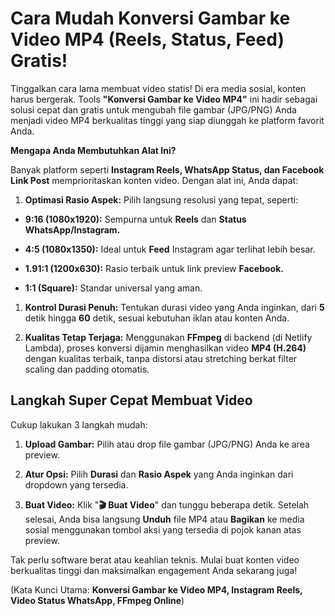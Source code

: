 # Cara Mudah Konversi Gambar ke Video MP4 (Reels, Status, Feed) Gratis!

Tinggalkan cara lama membuat video statis! Di era media sosial, konten harus bergerak. Tools **"Konversi Gambar ke Video MP4"** ini hadir sebagai solusi cepat dan gratis untuk mengubah file gambar (JPG/PNG) Anda menjadi video MP4 berkualitas tinggi yang siap diunggah ke platform favorit Anda.

**Mengapa Anda Membutuhkan Alat Ini?**

Banyak platform seperti **Instagram Reels, WhatsApp Status, dan Facebook Link Post** memprioritaskan konten video. Dengan alat ini, Anda dapat:

1. **Optimasi Rasio Aspek:** Pilih langsung resolusi yang tepat, seperti:

* **9:16 (1080x1920):** Sempurna untuk **Reels** dan **Status WhatsApp/Instagram.**

* **4:5 (1080x1350):** Ideal untuk **Feed** Instagram agar terlihat lebih besar.

* **1.91:1 (1200x630):** Rasio terbaik untuk link preview **Facebook.**

* **1:1 (Square):** Standar universal yang aman.

1. **Kontrol Durasi Penuh:** Tentukan durasi video yang Anda inginkan, dari **5** detik hingga **60** detik, sesuai kebutuhan iklan atau konten Anda.

1. **Kualitas Tetap Terjaga:** Menggunakan **FFmpeg** di backend (di Netlify Lambda), proses konversi dijamin menghasilkan video **MP4 (H.264)** dengan kualitas terbaik, tanpa distorsi atau stretching berkat filter scaling dan padding otomatis.

## Langkah Super Cepat Membuat Video

Cukup lakukan 3 langkah mudah:

1. **Upload Gambar:** Pilih atau drop file gambar (JPG/PNG) Anda ke area preview.

1. **Atur Opsi:** Pilih **Durasi** dan **Rasio Aspek** yang Anda inginkan dari dropdown yang tersedia.

1. **Buat Video:** Klik "**🎬 Buat Video**" dan tunggu beberapa detik. Setelah selesai, Anda bisa langsung **Unduh** file MP4 atau **Bagikan** ke media sosial menggunakan tombol aksi yang tersedia di pojok kanan atas preview.

Tak perlu software berat atau keahlian teknis. Mulai buat konten video berkualitas tinggi dan maksimalkan engagement Anda sekarang juga!

(Kata Kunci Utama: **Konversi Gambar ke Video MP4, Instagram Reels, Video Status WhatsApp, FFmpeg Online**)
